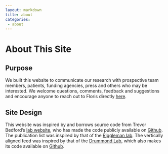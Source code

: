 ```yaml
---
layout: markdown
title: about
categories:
 - about
---
```

# About This Site

## Purpose
We built this website to communicate our research with prospective team members, patients, funding agencies, press and others who may be interested. We welcome questions, comments, feedback and suggestions and encourage anyone to reach out to Floris directly [here](/team/floris-barthel/).

## Site Design
This website was inspired by and borrows source code from Trevor Bedford’s [lab website](https://bedford.io/), who has made the code publicly available on [Github](https://github.com/blab/blotter). The publication list was inspired by that of the [Riggleman lab](http://rrgroup.seas.upenn.edu/publications/). The vertically aligned feed was inspired by that of the [Drummond Lab](http://drummondlab.org/), which also makes its code available on [Github](https://github.com/drummondlab/drummondlab.github.io).